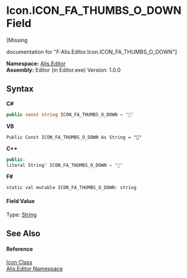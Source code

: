 # Icon.ICON_FA_THUMBS_O_DOWN Field
 

\[Missing <summary> documentation for "F:Alis.Editor.Icon.ICON_FA_THUMBS_O_DOWN"\]

**Namespace:**&nbsp;<a href="b150ade4-39de-a232-5f06-d3cdc1b2c538">Alis.Editor</a><br />**Assembly:**&nbsp;Editor (in Editor.exe) Version: 1.0.0

## Syntax

**C#**<br />
``` C#
public const string ICON_FA_THUMBS_O_DOWN = ""
```

**VB**<br />
``` VB
Public Const ICON_FA_THUMBS_O_DOWN As String = ""
```

**C++**<br />
``` C++
public:
literal String^ ICON_FA_THUMBS_O_DOWN = ""
```

**F#**<br />
``` F#
static val mutable ICON_FA_THUMBS_O_DOWN: string
```


#### Field Value
Type: <a href="https://docs.microsoft.com/dotnet/api/system.string" target="_blank">String</a>

## See Also


#### Reference
<a href="cc0f883c-67f8-f772-c6d7-a60b129f22a7">Icon Class</a><br /><a href="b150ade4-39de-a232-5f06-d3cdc1b2c538">Alis.Editor Namespace</a><br />